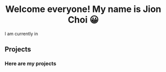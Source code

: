 <h1 align="center"> Welcome everyone! My name is Jion Choi 😀 <br> </h2>
I am currently in 

## **Projects** <br>
### Here are my projects
